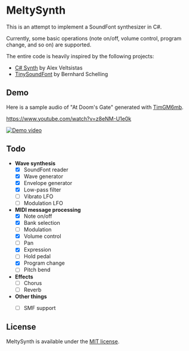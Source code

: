 # MeltySynth

This is an attempt to implement a SoundFont synthesizer in C#.

Currently, some basic operations (note on/off, volume control, program change, and so on) are supported.

The entire code is heavily inspired by the following projects:

* [C# Synth](https://archive.codeplex.com/?p=csharpsynthproject) by Alex Veltsistas
* [TinySoundFont](https://github.com/schellingb/TinySoundFont) by Bernhard Schelling


## Demo

Here is a sample audio of "At Doom's Gate" generated with [TimGM6mb](https://musescore.org/en/handbook/soundfonts-and-sfz-files#gm_soundfonts).

https://www.youtube.com/watch?v=z8eNM-U1e0k  

[![Demo video](https://img.youtube.com/vi/z8eNM-U1e0k/0.jpg)](https://www.youtube.com/watch?v=z8eNM-U1e0k)


## Todo

* __Wave synthesis__
    - [x] SoundFont reader
    - [x] Wave generator
    - [x] Envelope generator
    - [x] Low-pass filter
    - [ ] Vibrato LFO
    - [ ] Modulation LFO
* __MIDI message processing__
    - [x] Note on/off
    - [x] Bank selection
    - [ ] Modulation
    - [x] Volume control
    - [ ] Pan
    - [x] Expression
    - [ ] Hold pedal
    - [x] Program change
    - [ ] Pitch bend
* __Effects__
    - [ ] Chorus
    - [ ] Reverb
* __Other things__
    - [ ] SMF support


## License

MeltySynth is available under the [MIT license](LICENSE.txt).
